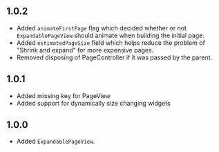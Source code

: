 ## 1.0.2

* Added `animateFirstPage` flag which decided whether or not `ExpandablePageView` should animate when building the initial page.
* Added `estimatedPageSize` field which helps reduce the problem of "Shrink and expand" for more expensive pages.
* Removed disposing of PageController if it was passed by the parent.

## 1.0.1

* Added missing key for PageView
* Added support for dynamically size changing widgets

## 1.0.0

* Added `ExpandablePageView`.
